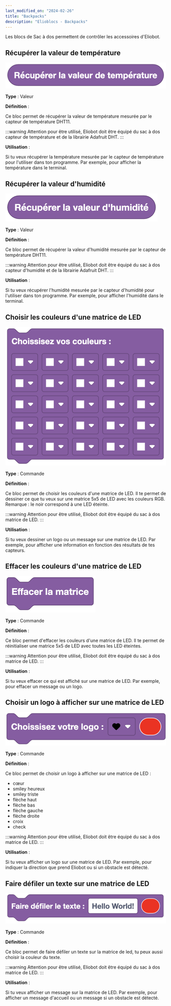 ```yaml
---
last_modified_on: "2024-02-26"
title: "Backpacks"
description: "Elioblocs - Backpacks"
---
```


Les blocs de Sac à dos permettent de contrôler les accessoires d'Eliobot.

## Récupérer la valeur de température

![Get temperature value](../../../static/img/elioblocs/blocs/backpacks/get-temp.jpg)

**Type** : Valeur

**Définition** :

Ce bloc permet de récupérer la valeur de température mesurée par le capteur de température DHT11.

:::warning
Attention pour être utilisé, Eliobot doit être équipé du sac à dos capteur de température et de la librairie Adafruit DHT.
:::

**Utilisation** :

Si tu veux récupérer la température mesurée par le capteur de température pour l'utiliser dans ton programme. Par exemple, pour afficher la température dans le terminal.

## Récupérer la valeur d'humidité

![Get humidity value](../../../static/img/elioblocs/blocs/backpacks/get-humidity.jpg)

**Type** : Valeur

**Définition** :

Ce bloc permet de récupérer la valeur d'humidité mesurée par le capteur de température DHT11.

:::warning
Attention pour être utilisé, Eliobot doit être équipé du sac à dos capteur d'humidité et de la librairie Adafruit DHT.
:::

**Utilisation** :

Si tu veux récupérer l'humidité mesurée par le capteur d'humidité pour l'utiliser dans ton programme. Par exemple, pour afficher l'humidité dans le terminal.

## Choisir les couleurs d'une matrice de LED

![Choose LED matrix colors](../../../static/img/elioblocs/blocs/backpacks/choose-color-matrix.jpg)

**Type** : Commande

**Définition** :

Ce bloc permet de choisir les couleurs d'une matrice de LED. Il te permet de dessiner ce que tu veux sur une matrice 5x5 de LED avec les couleurs RGB. Remarque : le noir correspond à une LED éteinte.

:::warning
Attention pour être utilisé, Eliobot doit être équipé du sac à dos matrice de LED.
:::

**Utilisation** :

Si tu veux dessiner un logo ou un message sur une matrice de LED. Par exemple, pour afficher une information en fonction des résultats de tes capteurs.

## Effacer les couleurs d'une matrice de LED

![Clear LED matrix colors](../../../static/img/elioblocs/blocs/backpacks/clear-matrix.jpg)

**Type** : Commande

**Définition** :

Ce bloc permet d'effacer les couleurs d'une matrice de LED. Il te permet de réinitialiser une matrice 5x5 de LED avec toutes les LED éteintes.

:::warning
Attention pour être utilisé, Eliobot doit être équipé du sac à dos matrice de LED.
:::

**Utilisation** :

Si tu veux effacer ce qui est affiché sur une matrice de LED. Par exemple, pour effacer un message ou un logo.

## Choisir un logo à afficher sur une matrice de LED

![Choose LED matrix logo](../../../static/img/elioblocs/blocs/backpacks/choose-logo-matrix.jpg)

**Type** : Commande

**Définition** :

Ce bloc permet de choisir un logo à afficher sur une matrice de LED :
- cœur
- smiley heureux
- smiley triste
- flèche haut
- flèche bas
- flèche gauche
- flèche droite
- croix
- check

:::warning
Attention pour être utilisé, Eliobot doit être équipé du sac à dos matrice de LED.
:::

**Utilisation** :

Si tu veux afficher un logo sur une matrice de LED. Par exemple, pour indiquer la direction que prend Eliobot ou si un obstacle est détecté.

## Faire défiler un texte sur une matrice de LED

![Scroll text on LED matrix](../../../static/img/elioblocs/blocs/backpacks/scroll-text-matrix.jpg)

**Type** : Commande

**Définition** :

Ce bloc permet de faire défiler un texte sur la matrice de led, tu peux aussi choisir la couleur du texte.

:::warning
Attention pour être utilisé, Eliobot doit être équipé du sac à dos matrice de LED.
:::

**Utilisation** :

Si tu veux afficher un message sur la matrice de LED. Par exemple, pour afficher un message d'accueil ou un message si un obstacle est détecté.